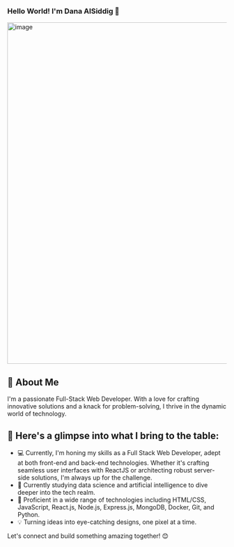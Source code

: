 ### Hello World! I'm Dana AlSiddig 👋 

<img width="785" alt="image" src="https://github.com/danasidd/danasidd/assets/113601804/04674761-126a-4f18-a5ca-7686e8ce4ee4">


## 👋 About Me

I'm a passionate Full-Stack Web Developer. With a love for crafting innovative solutions and a knack for problem-solving, I thrive in the dynamic world of technology. 

## 🚀 Here's a glimpse into what I bring to the table:

- 💻 Currently, I'm honing my skills as a Full Stack Web Developer, adept at both front-end and back-end technologies. Whether it's crafting seamless user interfaces with ReactJS or architecting robust server-side solutions, I'm always up for the challenge.
- 🤖 Currently studying data science and artificial intelligence to dive deeper into the tech realm.
- 🔧 Proficient in a wide range of technologies including HTML/CSS, JavaScript, React.js, Node.js, Express.js, MongoDB, Docker, Git, and Python.
- 💡 Turning ideas into eye-catching designs, one pixel at a time.

Let's connect and build something amazing together! 😊
